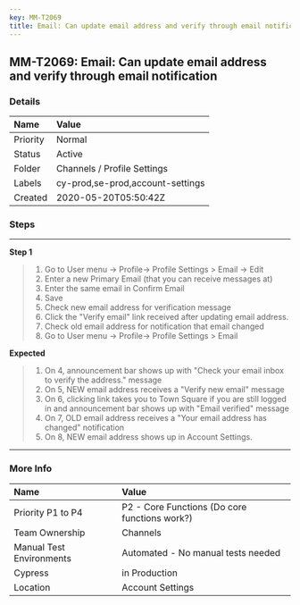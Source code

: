 ```yaml
---
key: MM-T2069
title: Email: Can update email address and verify through email notification
---
```


## MM-T2069: Email: Can update email address and verify through email notification

### Details

| Name     | Value                            |
| :------- | :------------------------------- |
| Priority | Normal                           |
| Status   | Active                           |
| Folder   | Channels / Profile Settings      |
| Labels   | cy-prod,se-prod,account-settings |
| Created  | 2020-05-20T05:50:42Z             |

### Steps

<hr/>

**Step 1**

> <article><ol><li>Go to User menu -&gt; Profile-&gt; Profile Settings &gt; Email -&gt; Edit</li><li>Enter a new Primary Email (that you can receive messages at)</li><li>Enter the same email in Confirm Email</li><li>Save</li><li>Check new email address for verification message</li><li>Click the "Verify email" link received after updating email address.</li><li>Check old email address for notification that email changed</li><li>Go to User menu -&gt; Profile-&gt; Profile Settings &gt; Email </li></ol></article>

**Expected**

> <article><ol><li>On 4, announcement bar shows up with "Check your email inbox to verify the address." message</li><li>On 5, NEW email address receives a "Verify new email" message</li><li>On 6, clicking link takes you to Town Square if you are still logged in and announcement bar shows up with "Email verified" message</li><li>On 7, OLD email address receives a "Your email address has changed" notification</li><li>On 8, NEW email address shows up in Account Settings.</li></ol></article>

<hr/>

### More Info

| Name                     | Value                                         |
| :----------------------- | :-------------------------------------------- |
| Priority P1 to P4        | P2 - Core Functions (Do core functions work?) |
| Team Ownership           | Channels                                      |
| Manual Test Environments | Automated - No manual tests needed            |
| Cypress                  | in Production                                 |
| Location                 | Account Settings                              |
